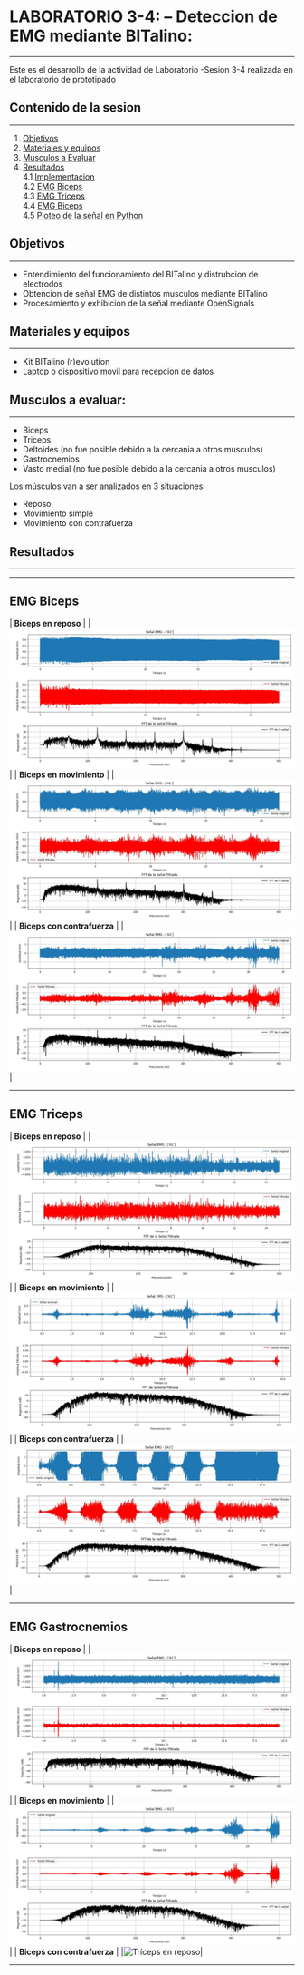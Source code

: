 # LABORATORIO 3-4: – Deteccion de EMG mediante BITalino:
***
Este es el desarrollo de la actividad de Laboratorio -Sesion 3-4 realizada en el laboratorio de prototipado

## Contenido de la sesion
***
1. [Objetivos](#id1)
2. [Materiales y equipos](#id2)
3. [Musculos a Evaluar](#id3)
4. [Resultados](#id4)\
     4.1 [Implementacion](#id5)\
     4.2 [EMG Biceps](#id6)\
     4.3 [EMG Triceps](#id7)\
     4.4 [EMG Biceps](#id8)\
     4.5 [Ploteo de la señal en Python](#id9)

## Objetivos <a name="id1"></a>
***
* Entendimiento del funcionamiento del BITalino y distrubcion de electrodos
* Obtencion de señal EMG de distintos musculos mediante BITalino
* Procesamiento y exhibicion de la señal mediante OpenSignals

## Materiales y equipos <a name="id2"></a>
***
* Kit BITalino (r)evolution
* Laptop o dispositivo movil para recepcion de datos

## Musculos a evaluar: <a name="id3"></a>
***
* Biceps 
* Triceps 
* Deltoides (no fue posible debido a la cercania a otros musculos)
* Gastrocnemios 
* Vasto medial (no fue posible debido a la cercania a otros musculos)

Los músculos van a ser analizados en 3 situaciones:
* Reposo
* Movimiento simple
* Movimiento con contrafuerza

## Resultados <a name="id4"></a>
***

***
## EMG Biceps

| **Biceps en reposo** | 
|![Biceps en reposo](./Imagenes/biceps_reposo.jpeg)| 
| **Biceps en movimiento** |
|![Biceps en reposo](./Imagenes/biceps_movimiento.jpeg)| 
| **Biceps con contrafuerza** |
|![Biceps en reposo](./Imagenes/biceps_movimiento_fuerza.jpeg)| 

***
## EMG Triceps

| **Biceps en reposo** | 
|![Tríceps en reposo](./Imagenes/triceps_reposo.jpeg)| 
| **Biceps en movimiento** |
|![Tríceps en reposo](./Imagenes/triceps_movimiento.jpeg)| 
| **Biceps con contrafuerza** |
|![Tríceps en reposo](./Imagenes/triceps_movimiento_fuerza.jpeg)| 

***
## EMG Gastrocnemios

| **Biceps en reposo** | 
|![Tríceps en reposo](./Imagenes/gastrocnemio_reposo.jpeg)| 
| **Biceps en movimiento** |
|![Tríceps en reposo](./Imagenes/gastrocnemio_movimiento.jpeg)| 
| **Biceps con contrafuerza** |
|![Tríceps en reposo](./Imagenes/grastocnemio_movimiento_fuerza.jpeg)| 
***

